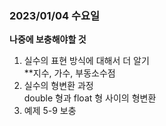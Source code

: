 ### 2023/01/04 수요일

**나중에 보충해야할 것**

1. 실수의 표현 방식에 대해서 더 알기 <br>
   **지수, 가수, 부동소수점
2. 실수의 형변환 과정 <br>
   double 형과 float 형 사이의 형변환
3. 예제 5-9 보충
